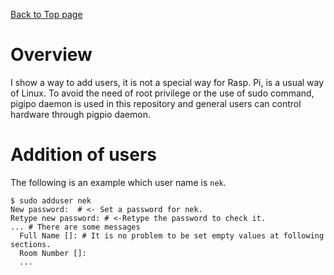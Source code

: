 [Back to Top page](../README.md)

# Overview
I show a way to add users, it is not a special way for Rasp. Pi, is a usual way of Linux.
To avoid the need of root privilege or the use of sudo command, pigipo daemon is used in this repository and general users can control hardware through pigpio daemon.

# Addition of users
The following is an example which user name is `nek`.

```shell
$ sudo adduser nek
New password:  # <- Set a password for nek.
Retype new password: # <-Retype the password to check it.
... # There are some messages
  Full Name []: # It is no problem to be set empty values at following sections.
  Room Number []:
  ...
```
